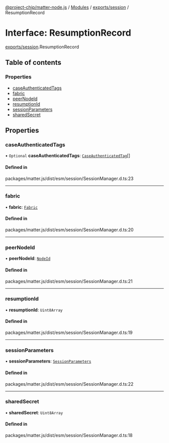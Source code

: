 [@project-chip/matter-node.js](../README.md) / [Modules](../modules.md) / [exports/session](../modules/exports_session.md) / ResumptionRecord

# Interface: ResumptionRecord

[exports/session](../modules/exports_session.md).ResumptionRecord

## Table of contents

### Properties

- [caseAuthenticatedTags](exports_session.ResumptionRecord.md#caseauthenticatedtags)
- [fabric](exports_session.ResumptionRecord.md#fabric)
- [peerNodeId](exports_session.ResumptionRecord.md#peernodeid)
- [resumptionId](exports_session.ResumptionRecord.md#resumptionid)
- [sessionParameters](exports_session.ResumptionRecord.md#sessionparameters)
- [sharedSecret](exports_session.ResumptionRecord.md#sharedsecret)

## Properties

### caseAuthenticatedTags

• `Optional` **caseAuthenticatedTags**: [`CaseAuthenticatedTag`](../modules/exports_datatype.md#caseauthenticatedtag)[]

#### Defined in

packages/matter.js/dist/esm/session/SessionManager.d.ts:23

___

### fabric

• **fabric**: [`Fabric`](../classes/exports_fabric.Fabric.md)

#### Defined in

packages/matter.js/dist/esm/session/SessionManager.d.ts:20

___

### peerNodeId

• **peerNodeId**: [`NodeId`](../modules/exports_datatype.md#nodeid)

#### Defined in

packages/matter.js/dist/esm/session/SessionManager.d.ts:21

___

### resumptionId

• **resumptionId**: `Uint8Array`

#### Defined in

packages/matter.js/dist/esm/session/SessionManager.d.ts:19

___

### sessionParameters

• **sessionParameters**: [`SessionParameters`](exports_session.SessionParameters.md)

#### Defined in

packages/matter.js/dist/esm/session/SessionManager.d.ts:22

___

### sharedSecret

• **sharedSecret**: `Uint8Array`

#### Defined in

packages/matter.js/dist/esm/session/SessionManager.d.ts:18
